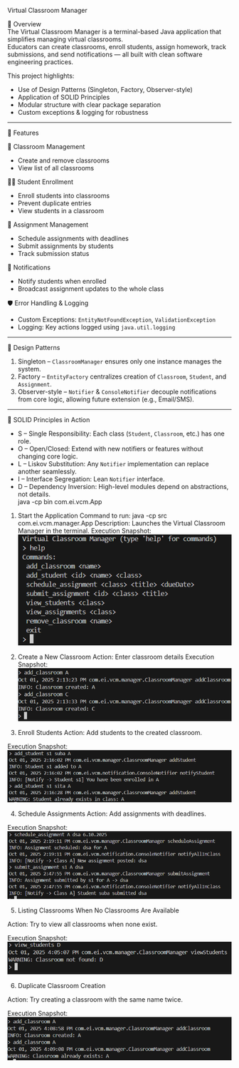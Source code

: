  Virtual Classroom Manager  

📌 Overview  
The Virtual Classroom Manager is a terminal-based Java application that simplifies managing virtual classrooms.  
Educators can create classrooms, enroll students, assign homework, track submissions, and send notifications — all built with clean software engineering practices.  

This project highlights:  
- Use of Design Patterns (Singleton, Factory, Observer-style)  
- Application of SOLID Principles
- Modular structure with clear package separation  
- Custom exceptions & logging for robustness  

---

 🎯 Features  

 🏫 Classroom Management  
- Create and remove classrooms  
- View list of all classrooms  

 👩‍🎓 Student Enrollment  
- Enroll students into classrooms  
- Prevent duplicate entries  
- View students in a classroom  

 📑 Assignment Management  
- Schedule assignments with deadlines  
- Submit assignments by students  
- Track submission status  

 📢 Notifications  
- Notify students when enrolled  
- Broadcast assignment updates to the whole class  

 🛡️ Error Handling & Logging  
- Custom Exceptions: `EntityNotFoundException`, `ValidationException`  
- Logging: Key actions logged using `java.util.logging`  

---

 🧩 Design Patterns  

1. Singleton – `ClassroomManager` ensures only one instance manages the system.  
2. Factory – `EntityFactory` centralizes creation of `Classroom`, `Student`, and `Assignment`.  
3. Observer-style – `Notifier` & `ConsoleNotifier` decouple notifications from core logic, allowing future extension (e.g., Email/SMS).  

---

 🧩 SOLID Principles in Action  

- S – Single Responsibility: Each class (`Student`, `Classroom`, etc.) has one role.  
- O – Open/Closed: Extend with new notifiers or features without changing core logic.  
- L – Liskov Substitution: Any `Notifier` implementation can replace another seamlessly.  
- I – Interface Segregation: Lean `Notifier` interface.  
- D – Dependency Inversion: High-level modules depend on abstractions, not details.  
java -cp bin com.ei.vcm.App
1. Start the Application
Command to run:
java -cp src com.ei.vcm.manager.App
Description: Launches the Virtual Classroom Manager in the terminal.
Execution Snapshot:![alt text](images/imagelistcommands.png)

2. Create a New Classroom
Action: Enter classroom details 
Execution Snapshot:![alt text](images/imagecreate.png)

3. Enroll Students
Action: Add students to the created classroom.


Execution Snapshot:![alt text](images/imageenroll.png)



4. Schedule Assignments
Action: Add assignments with deadlines.


Execution Snapshot:![alt text](images/imageassignment.png)


5. Listing Classrooms When No Classrooms Are Available

Action: Try to view all classrooms when none exist.

Execution Snapshot:![alt text](images/imageclassnotfound.png)


6. Duplicate Classroom Creation

Action: Try creating a classroom with the same name twice.

Execution Snapshot:![alt text](images/imageduplication.png)
